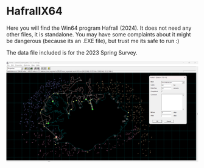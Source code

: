 # HafrallX64

Here you will find the Win64 program Hafrall (2024). It does not need any other files, it is standalone. You may have some complaints about it might be dangerous (because its an .EXE file), but trust me its safe to run :)

The data file included is for the 2023 Spring Survey.

![see screenshot](screenshot.png)
